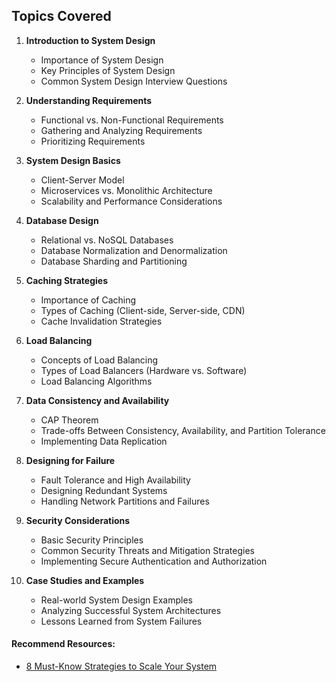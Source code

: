 ## Topics Covered

1. **Introduction to System Design**
   - Importance of System Design
   - Key Principles of System Design
   - Common System Design Interview Questions

2. **Understanding Requirements**
   - Functional vs. Non-Functional Requirements
   - Gathering and Analyzing Requirements
   - Prioritizing Requirements

3. **System Design Basics**
   - Client-Server Model
   - Microservices vs. Monolithic Architecture
   - Scalability and Performance Considerations

4. **Database Design**
   - Relational vs. NoSQL Databases
   - Database Normalization and Denormalization
   - Database Sharding and Partitioning

5. **Caching Strategies**
   - Importance of Caching
   - Types of Caching (Client-side, Server-side, CDN)
   - Cache Invalidation Strategies

6. **Load Balancing**
   - Concepts of Load Balancing
   - Types of Load Balancers (Hardware vs. Software)
   - Load Balancing Algorithms

7. **Data Consistency and Availability**
   - CAP Theorem
   - Trade-offs Between Consistency, Availability, and Partition Tolerance
   - Implementing Data Replication

8. **Designing for Failure**
   - Fault Tolerance and High Availability
   - Designing Redundant Systems
   - Handling Network Partitions and Failures

9. **Security Considerations**
   - Basic Security Principles
   - Common Security Threats and Mitigation Strategies
   - Implementing Secure Authentication and Authorization

10. **Case Studies and Examples**
    - Real-world System Design Examples
    - Analyzing Successful System Architectures
    - Lessons Learned from System Failures
#### Recommend Resources:

- [8 Must-Know Strategies to Scale Your System](https://codebitwave.com/system-design-101-8-must-know-strategies-to-scale-your-system/)
